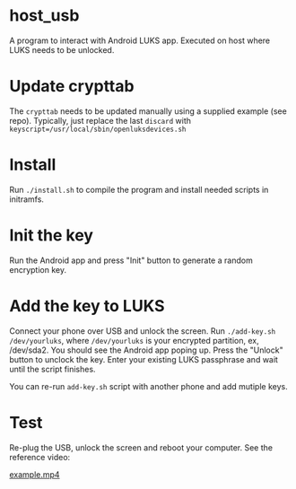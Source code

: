 # host_usb

A program to interact with Android LUKS app.
Executed on host where LUKS needs to be unlocked.

# Update crypttab

The `crypttab` needs to be updated manually using a supplied example (see repo).
Typically, just replace the last `discard` with `keyscript=/usr/local/sbin/openluksdevices.sh`

# Install

Run `./install.sh` to compile the program and install needed scripts in initramfs.

# Init the key

Run the Android app and press "Init" button to generate a random encryption key.

# Add the key to LUKS

Connect your phone over USB and unlock the screen.
Run `./add-key.sh /dev/yourluks`, where `/dev/yourluks` is your encrypted partition, ex, /dev/sda2. You should see the Android app poping up. Press the "Unlock" button to unclock the key. Enter your existing LUKS passphrase and wait until the script finishes.

You can re-run `add-key.sh` script with another phone and add mutiple keys.

# Test

Re-plug the USB, unlock the screen and reboot your computer. See the reference video:

[example.mp4](../docs/example.mp4)

